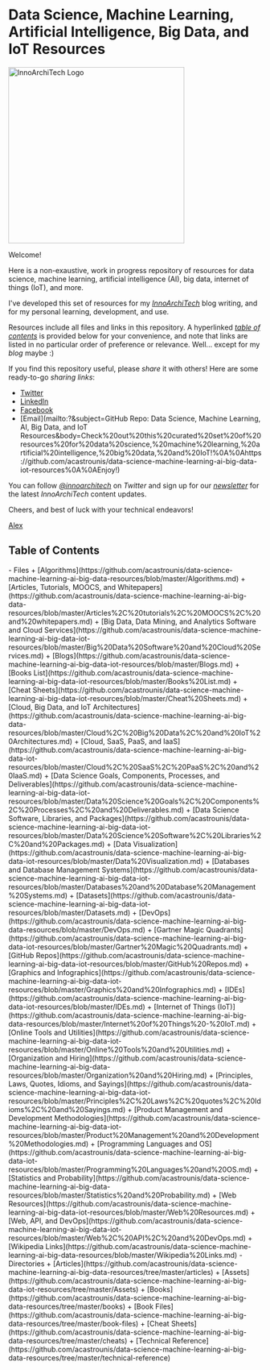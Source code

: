 # Data Science, Machine Learning, Artificial Intelligence, Big Data, and IoT Resources

<p><a href="http://www.innoarchitech.com/?utm_source=github&utm_medium=repo&utm_content=repolink&utm_campaign=opensource"><img src="https://github.com/acastrounis/data-science-machine-learning-ai-big-data-resources/blob/master/Assets/logo-horizontal-blue-No-Tagline.png" alt="InnoArchiTech Logo" width="350px"></a></p>

Welcome! 

Here is a non-exaustive, work in progress repository of resources for data science, machine learning, artificial intelligence (AI), big data, internet of things (IoT), and more. 

I've developed this set of resources for my <a href="http://www.innoarchitech.com/?utm_source=github&utm_medium=repo&utm_content=repolink&utm_campaign=opensource">_InnoArchiTech_</a> blog writing, and for my personal learning, development, and use.

Resources include all files and links in this repository. A hyperlinked <a href="#toc">_table of contents_</a> is provided below for your convenience, and note that links are listed in no particular order of preference or relevance. Well... except for my _blog_ maybe :)

If you find this repository useful, please _share_ it with others! Here are some ready-to-go _sharing links_:
- [Twitter](https://twitter.com/intent/tweet?text=Data%20Science,%20Machine%20Learning,%20AI,%20Big%20Data,%20%26%20IoT%20Resources%20https://github.com/acastrounis/data-science-machine-learning-ai-big-data-resources%20%23DataScience%20%23MachineLearning%20%23BigData%20%23IoT%20%23AI%20%23Data)
- [LinkedIn](https://www.linkedin.com/shareArticle?mini=true&url=https://github.com/acastrounis/data-science-machine-learning-ai-big-data-resources&title=Data%20Science,%20Machine%20Learning,%20Artificial%20Intelligence,%20Big%20Data,%20and%20IoT%20Resources&summary=)
- [Facebook](https://www.facebook.com/sharer/sharer.php?u=https://github.com/acastrounis/data-science-machine-learning-ai-big-data-resources)
- [Email](mailto:?&subject=GitHub Repo: Data Science, Machine Learning, AI, Big Data, and IoT Resources&body=Check%20out%20this%20curated%20set%20of%20resources%20for%20data%20science,%20machine%20learning,%20artificial%20intelligence,%20big%20data,%20and%20IoT!%0A%0Ahttps://github.com/acastrounis/data-science-machine-learning-ai-big-data-iot-resources%0A%0AEnjoy!)

You can follow [_@innoarchitech_](https://twitter.com/innoarchitech) on _Twitter_ and sign up for our <a href="http://innoarchitech.com/newsletter/?utm_source=github&utm_medium=repo&utm_content=repolink&utm_campaign=opensource">_newsletter_</a> for the latest _InnoArchiTech_ content updates.

Cheers, and best of luck with your technical endeavors!

[Alex](http://www.innoarchitech.com/about/?utm_source=github&utm_medium=repo&utm_content=repolink&utm_campaign=opensource)

<h2><a name="toc">Table of Contents</a></h2>
- Files
    + [Algorithms](https://github.com/acastrounis/data-science-machine-learning-ai-big-data-resources/blob/master/Algorithms.md)
    + [Articles, Tutorials, MOOCS, and Whitepapers](https://github.com/acastrounis/data-science-machine-learning-ai-big-data-resources/blob/master/Articles%2C%20tutorials%2C%20MOOCS%2C%20and%20whitepapers.md)
    + [Big Data, Data Mining, and Analytics Software and Cloud Services](https://github.com/acastrounis/data-science-machine-learning-ai-big-data-iot-resources/blob/master/Big%20Data%20Software%20and%20Cloud%20Services.md)
    + [Blogs](https://github.com/acastrounis/data-science-machine-learning-ai-big-data-iot-resources/blob/master/Blogs.md)
    + [Books List](https://github.com/acastrounis/data-science-machine-learning-ai-big-data-iot-resources/blob/master/Books%20List.md)
    + [Cheat Sheets](https://github.com/acastrounis/data-science-machine-learning-ai-big-data-iot-resources/blob/master/Cheat%20Sheets.md)
    + [Cloud, Big Data, and IoT Architectures](https://github.com/acastrounis/data-science-machine-learning-ai-big-data-resources/blob/master/Cloud%2C%20Big%20Data%2C%20and%20IoT%20Architectures.md)
    + [Cloud, SaaS, PaaS, and IaaS](https://github.com/acastrounis/data-science-machine-learning-ai-big-data-iot-resources/blob/master/Cloud%2C%20SaaS%2C%20PaaS%2C%20and%20IaaS.md)
    + [Data Science Goals, Components, Processes, and Deliverables](https://github.com/acastrounis/data-science-machine-learning-ai-big-data-iot-resources/blob/master/Data%20Science%20Goals%2C%20Components%2C%20Processes%2C%20and%20Deliverables.md)
    + [Data Science Software, Libraries, and Packages](https://github.com/acastrounis/data-science-machine-learning-ai-big-data-iot-resources/blob/master/Data%20Science%20Software%2C%20Libraries%2C%20and%20Packages.md)
    + [Data Visualization](https://github.com/acastrounis/data-science-machine-learning-ai-big-data-iot-resources/blob/master/Data%20Visualization.md)
    + [Databases and Database Management Systems](https://github.com/acastrounis/data-science-machine-learning-ai-big-data-iot-resources/blob/master/Databases%20and%20Database%20Management%20Systems.md)
    + [Datasets](https://github.com/acastrounis/data-science-machine-learning-ai-big-data-iot-resources/blob/master/Datasets.md)
    + [DevOps](https://github.com/acastrounis/data-science-machine-learning-ai-big-data-resources/blob/master/DevOps.md)
    + [Gartner Magic Quadrants](https://github.com/acastrounis/data-science-machine-learning-ai-big-data-iot-resources/blob/master/Gartner%20Magic%20Quadrants.md)
    + [GitHub Repos](https://github.com/acastrounis/data-science-machine-learning-ai-big-data-iot-resources/blob/master/GitHub%20Repos.md)
    + [Graphics and Infographics](https://github.com/acastrounis/data-science-machine-learning-ai-big-data-iot-resources/blob/master/Graphics%20and%20Infographics.md)
    + [IDEs](https://github.com/acastrounis/data-science-machine-learning-ai-big-data-iot-resources/blob/master/IDEs.md)
    + [Internet of Things (IoT)](https://github.com/acastrounis/data-science-machine-learning-ai-big-data-resources/blob/master/Internet%20of%20Things%20-%20IoT.md)
    + [Online Tools and Utilities](https://github.com/acastrounis/data-science-machine-learning-ai-big-data-iot-resources/blob/master/Online%20Tools%20and%20Utilities.md)
    + [Organization and Hiring](https://github.com/acastrounis/data-science-machine-learning-ai-big-data-resources/blob/master/Organization%20and%20Hiring.md)
    + [Principles, Laws, Quotes, Idioms, and Sayings](https://github.com/acastrounis/data-science-machine-learning-ai-big-data-iot-resources/blob/master/Principles%2C%20Laws%2C%20quotes%2C%20Idioms%2C%20and%20Sayings.md)
    + [Product Management and Development Methodologies](https://github.com/acastrounis/data-science-machine-learning-ai-big-data-iot-resources/blob/master/Product%20Management%20and%20Development%20Methodologies.md)
    + [Programming Languages and OS](https://github.com/acastrounis/data-science-machine-learning-ai-big-data-iot-resources/blob/master/Programming%20Languages%20and%20OS.md)
    + [Statistics and Probability](https://github.com/acastrounis/data-science-machine-learning-ai-big-data-resources/blob/master/Statistics%20and%20Probability.md)
    + [Web Resources](https://github.com/acastrounis/data-science-machine-learning-ai-big-data-iot-resources/blob/master/Web%20Resources.md)
    + [Web, API, and DevOps](https://github.com/acastrounis/data-science-machine-learning-ai-big-data-iot-resources/blob/master/Web%2C%20API%2C%20and%20DevOps.md)
    + [Wikipedia Links](https://github.com/acastrounis/data-science-machine-learning-ai-big-data-resources/blob/master/Wikipedia%20Links.md)
- Directories
    + [Articles](https://github.com/acastrounis/data-science-machine-learning-ai-big-data-resources/tree/master/articles)
    + [Assets](https://github.com/acastrounis/data-science-machine-learning-ai-big-data-iot-resources/tree/master/Assets)
    + [Books](https://github.com/acastrounis/data-science-machine-learning-ai-big-data-resources/tree/master/books)
    + [Book Files](https://github.com/acastrounis/data-science-machine-learning-ai-big-data-resources/tree/master/book-files)
    + [Cheat Sheets](https://github.com/acastrounis/data-science-machine-learning-ai-big-data-resources/tree/master/cheats)
    + [Technical Reference](https://github.com/acastrounis/data-science-machine-learning-ai-big-data-resources/tree/master/technical-reference)

















